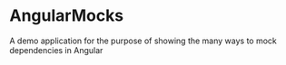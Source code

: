 # AngularMocks
A demo application for the purpose of showing the many ways to mock dependencies in Angular
